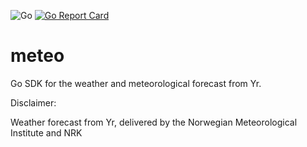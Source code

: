 ![Go](https://github.com/qba73/meteo/workflows/Go/badge.svg)
[![Go Report Card](https://goreportcard.com/badge/github.com/qba73/meteo)](https://goreportcard.com/report/github.com/qba73/meteo)

# meteo

Go SDK for the weather and meteorological forecast from Yr.

Disclaimer:

Weather forecast from Yr, delivered by the Norwegian Meteorological Institute and NRK
